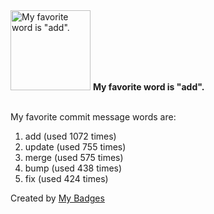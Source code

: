 <img src="https://my-badges.github.io/my-badges/favorite-word.png" alt="My favorite word is &quot;add&quot;." title="My favorite word is &quot;add&quot;." width="128">
<strong>My favorite word is &quot;add&quot;.</strong>
<br><br>

My favorite commit message words are:

1. add (used 1072 times)
2. update (used 755 times)
3. merge (used 575 times)
4. bump (used 438 times)
5. fix (used 424 times)


Created by <a href="https://github.com/my-badges/my-badges">My Badges</a>